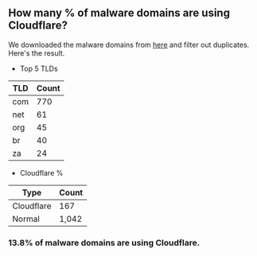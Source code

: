 ## How many % of malware domains are using Cloudflare?


We downloaded the malware domains from [here](https://urlhaus.abuse.ch) and filter out duplicates.
Here's the result.


[//]: # (start replacement)


- Top 5 TLDs

| TLD | Count |
| --- | --- |
| com | 770 |
| net | 61 |
| org | 45 |
| br | 40 |
| za | 24 |


- Cloudflare %

| Type | Count |
| --- | --- |
| Cloudflare | 167 |
| Normal | 1,042 |


### 13.8% of malware domains are using Cloudflare.